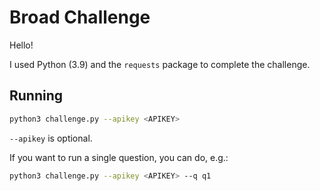 # Broad Challenge

Hello!

I used Python (3.9) and the `requests` package to complete the challenge.

## Running 

```bash
python3 challenge.py --apikey <APIKEY>
```

`--apikey` is optional.

If you want to run a single question, you can do, e.g.:

```bash
python3 challenge.py --apikey <APIKEY> --q q1
```